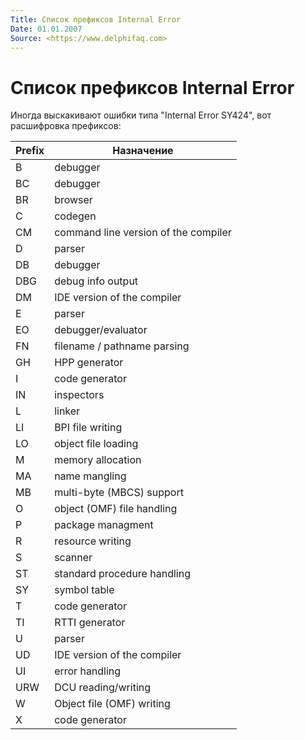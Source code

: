 ```yaml
---
Title: Список префиксов Internal Error
Date: 01.01.2007
Source: <https://www.delphifaq.com>
---
```



Список префиксов Internal Error
===============================

Иногда выскакивают ошибки типа "Internal Error SY424", вот расшифровка
префиксов:

Prefix | Назначение
-------|-----------
B | debugger
BC | debugger
BR | browser
C | codegen
CM | command line version of the compiler
D | parser
DB | debugger
DBG | debug info output
DM | IDE version of the compiler
E | parser
EO | debugger/evaluator
FN | filename / pathname parsing
GH | HPP generator
I | code generator
IN | inspectors
L | linker
LI | BPI file writing
LO | object file loading
M | memory allocation
MA | name mangling
MB | multi-byte (MBCS) support
O | object (OMF) file handling
P | package managment
R | resource writing
S | scanner
ST | standard procedure handling
SY | symbol table
T | code generator
TI | RTTI generator
U | parser
UD | IDE version of the compiler
UI | error handling
URW | DCU reading/writing
W | Object file (OMF) writing
X | code generator

